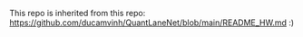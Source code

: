 This repo is inherited from this repo: https://github.com/ducamvinh/QuantLaneNet/blob/main/README_HW.md :) 
